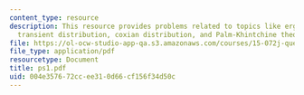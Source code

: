 ```yaml
---
content_type: resource
description: This resource provides problems related to topics like ergodicity condition,
  transient distribution, coxian distribution, and Palm-Khintchine theorem.
file: https://ol-ocw-studio-app-qa.s3.amazonaws.com/courses/15-072j-queues-theory-and-applications-spring-2006/004e357672ccee310d66cf156f34d50c_ps1.pdf
file_type: application/pdf
resourcetype: Document
title: ps1.pdf
uid: 004e3576-72cc-ee31-0d66-cf156f34d50c
---
```

